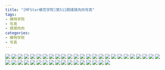 ```yaml
---
title: "[MFStar模范学院]第511期揉揉肉肉写真"
tags: 
- 模特学院
- 写真
- 揉揉肉肉
categories:
- 模特学院
- 写真
---
```


![](https://img.ilovese.xyz/1734707181777.webp)
![](https://img.ilovese.xyz/1734707183415.webp)
![](https://img.ilovese.xyz/1734707185215.webp)
![](https://img.ilovese.xyz/1734707187024.webp)
![](https://img.ilovese.xyz/1734707188824.webp)
![](https://img.ilovese.xyz/1734707190690.webp)
![](https://img.ilovese.xyz/1734707191997.webp)
![](https://img.ilovese.xyz/1734707193729.webp)
![](https://img.ilovese.xyz/1734707195064.webp)
![](https://img.ilovese.xyz/1734707196844.webp)
![](https://img.ilovese.xyz/1734707198096.webp)
![](https://img.ilovese.xyz/1734707199730.webp)
![](https://img.ilovese.xyz/1734707201486.webp)
![](https://img.ilovese.xyz/1734707202685.webp)
![](https://img.ilovese.xyz/1734707204527.webp)
![](https://img.ilovese.xyz/1734707206322.webp)
![](https://img.ilovese.xyz/1734707207886.webp)
![](https://img.ilovese.xyz/1734707209212.webp)
![](https://img.ilovese.xyz/1734707210631.webp)
![](https://img.ilovese.xyz/1734707211985.webp)
![](https://img.ilovese.xyz/1734707213237.webp)
![](https://img.ilovese.xyz/1734707214767.webp)
![](https://img.ilovese.xyz/1734707216691.webp)
![](https://img.ilovese.xyz/1734707218468.webp)
![](https://img.ilovese.xyz/1734707220102.webp)
![](https://img.ilovese.xyz/1734707222051.webp)
![](https://img.ilovese.xyz/1734707223775.webp)
![](https://img.ilovese.xyz/1734707225327.webp)
![](https://img.ilovese.xyz/1734707226534.webp)
![](https://img.ilovese.xyz/1734707227721.webp)
![](https://img.ilovese.xyz/1734707229015.webp)
![](https://img.ilovese.xyz/1734707230783.webp)
![](https://img.ilovese.xyz/1734707232610.webp)
![](https://img.ilovese.xyz/1734707233922.webp)
![](https://img.ilovese.xyz/1734707235706.webp)
![](https://img.ilovese.xyz/1734707236925.webp)
![](https://img.ilovese.xyz/1734707238262.webp)
![](https://img.ilovese.xyz/1734707239544.webp)
![](https://img.ilovese.xyz/1734707240930.webp)
![](https://img.ilovese.xyz/1734707242193.webp)
![](https://img.ilovese.xyz/1734707243519.webp)
![](https://img.ilovese.xyz/1734707244826.webp)
